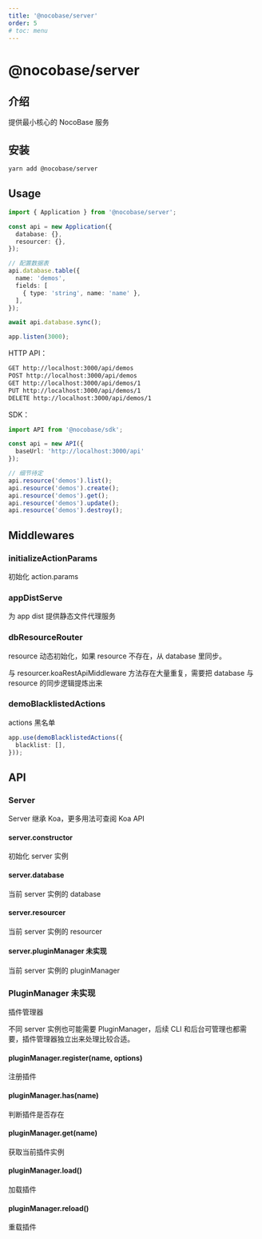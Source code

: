 ```yaml
---
title: '@nocobase/server'
order: 5
# toc: menu
---
```


# @nocobase/server

## 介绍

提供最小核心的 NocoBase 服务

## 安装

```bash
yarn add @nocobase/server
```

## Usage

```ts
import { Application } from '@nocobase/server';

const api = new Application({
  database: {},
  resourcer: {},
});

// 配置数据表
api.database.table({
  name: 'demos',
  fields: [
    { type: 'string', name: 'name' },
  ],
});

await api.database.sync();

app.listen(3000);
```

HTTP API：

```bash
GET http://localhost:3000/api/demos
POST http://localhost:3000/api/demos
GET http://localhost:3000/api/demos/1
PUT http://localhost:3000/api/demos/1
DELETE http://localhost:3000/api/demos/1
```

SDK：

```ts
import API from '@nocobase/sdk';

const api = new API({
  baseUrl: 'http://localhost:3000/api'
});

// 细节待定
api.resource('demos').list();
api.resource('demos').create();
api.resource('demos').get();
api.resource('demos').update();
api.resource('demos').destroy();
```

## Middlewares

### initializeActionParams

初始化 action.params

### appDistServe

为 app dist 提供静态文件代理服务

### dbResourceRouter

resource 动态初始化，如果 resource 不存在，从 database 里同步。

<Alert title="注意" type="warning">
与 resourcer.koaRestApiMiddleware 方法存在大量重复，需要把 database 与 resource 的同步逻辑提炼出来
</Alert>

### demoBlacklistedActions

actions 黑名单

```ts
app.use(demoBlacklistedActions({
  blacklist: [],
}));
```

## API

### Server

Server 继承 Koa，更多用法可查阅 Koa API

#### server.constructor

初始化 server 实例

#### server.database

当前 server 实例的 database

#### server.resourcer

当前 server 实例的 resourcer

#### server.pluginManager <Badge>未实现</Badge>

当前 server 实例的 pluginManager

### PluginManager <Badge>未实现</Badge>

插件管理器

<Alert title="注意" type="warning">
不同 server 实例也可能需要 PluginManager，后续 CLI 和后台可管理也都需要，插件管理器独立出来处理比较合适。
</Alert>

#### pluginManager.register(name, options)

注册插件

#### pluginManager.has(name)

判断插件是否存在

#### pluginManager.get(name)

获取当前插件实例

#### pluginManager.load()

加载插件

#### pluginManager.reload()

重载插件

